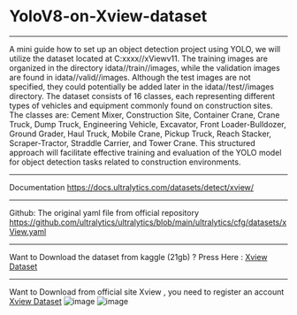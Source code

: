 # YoloV8-on-Xview-dataset
___________________________________________________________________________
A mini guide how to set up an object detection project using YOLO, we will utilize the dataset located at C:xxxx//xViewv11. 
The training images are organized in the directory idata//train//images, while the validation images are found in idata//valid//images. 
Although the test images are not specified, they could potentially be added later in the idata//test//images directory. The dataset consists of 16 classes, 
each representing different types of vehicles and equipment commonly found on construction sites. 
The classes are: Cement Mixer, Construction Site, Container Crane, Crane Truck, Dump Truck, Engineering Vehicle, Excavator, Front Loader-Bulldozer,
Ground Grader, Haul Truck, Mobile Crane, Pickup Truck, Reach Stacker, Scraper-Tractor, Straddle Carrier, and Tower Crane. 
This structured approach will facilitate effective training and evaluation of the YOLO model for object detection tasks related to construction environments.
___________________________________________________________________________
Documentation https://docs.ultralytics.com/datasets/detect/xview/
___________________________________________________________________________
Github: The original yaml file from official repository https://github.com/ultralytics/ultralytics/blob/main/ultralytics/cfg/datasets/xView.yaml
___________________________________________________________________________
Want to Download the dataset from kaggle (21gb) ? Press Here : [Xview Dataset](https://www.kaggle.com/datasets/hassanmojab/xview-dataset)
___________________________________________________________________________
Want to Download from official site Xview , you need to register an account [Xview Dataset](https://challenge.xviewdataset.org/data-download)
![image](https://github.com/user-attachments/assets/29d81d60-f582-42d6-8ada-827da67cc647)
![image](https://github.com/user-attachments/assets/433b385a-5441-445b-841c-8625a60a50b9)

